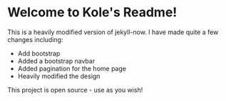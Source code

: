 # Welcome to Kole's Readme! 

This is a heavily modified version of jekyll-now. I have made quite a few changes including: 

* Add bootstrap
* Added a bootstrap navbar
* Added pagination for the home page
* Heavily modified the design 

This project is open source - use as you wish! 
